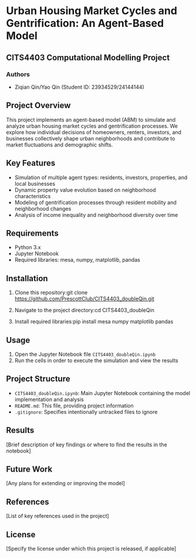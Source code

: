# Urban Housing Market Cycles and Gentrification: An Agent-Based Model

## CITS4403 Computational Modelling Project

### Authors
- Ziqian Qin/Yao Qin (Student ID: 23934529/24144144)


## Project Overview
This project implements an agent-based model (ABM) to simulate and analyze urban housing market cycles and gentrification processes. We explore how individual decisions of homeowners, renters, investors, and businesses collectively shape urban neighborhoods and contribute to market fluctuations and demographic shifts.

## Key Features
- Simulation of multiple agent types: residents, investors, properties, and local businesses
- Dynamic property value evolution based on neighborhood characteristics
- Modeling of gentrification processes through resident mobility and neighborhood changes
- Analysis of income inequality and neighborhood diversity over time

## Requirements
- Python 3.x
- Jupyter Notebook
- Required libraries: mesa, numpy, matplotlib, pandas

## Installation
1. Clone this repository:git clone https://github.com/PrescottClub/CITS4403_doubleQin.git

2. Navigate to the project directory:cd CITS4403_doubleQin

3. Install required libraries:pip install mesa numpy matplotlib pandas

## Usage
1. Open the Jupyter Notebook file `CITS4403_doubleQin.ipynb`
2. Run the cells in order to execute the simulation and view the results

## Project Structure
- `CITS4403_doubleQin.ipynb`: Main Jupyter Notebook containing the model implementation and analysis
- `README.md`: This file, providing project information
- `.gitignore`: Specifies intentionally untracked files to ignore

## Results
[Brief description of key findings or where to find the results in the notebook]

## Future Work
[Any plans for extending or improving the model]

## References
[List of key references used in the project]

## License
[Specify the license under which this project is released, if applicable]